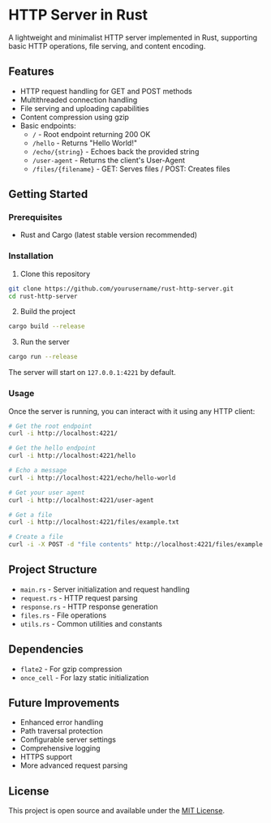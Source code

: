 # HTTP Server in Rust

A lightweight and minimalist HTTP server implemented in Rust, supporting basic HTTP operations, file serving, and content encoding.

## Features

- HTTP request handling for GET and POST methods
- Multithreaded connection handling
- File serving and uploading capabilities
- Content compression using gzip
- Basic endpoints:
  - `/` - Root endpoint returning 200 OK
  - `/hello` - Returns "Hello World!"
  - `/echo/{string}` - Echoes back the provided string
  - `/user-agent` - Returns the client's User-Agent
  - `/files/{filename}` - GET: Serves files / POST: Creates files

## Getting Started

### Prerequisites

- Rust and Cargo (latest stable version recommended)

### Installation

1. Clone this repository
```bash
git clone https://github.com/yourusername/rust-http-server.git
cd rust-http-server
```

2. Build the project
```bash
cargo build --release
```

3. Run the server
```bash
cargo run --release
```

The server will start on `127.0.0.1:4221` by default.

### Usage

Once the server is running, you can interact with it using any HTTP client:

```bash
# Get the root endpoint
curl -i http://localhost:4221/

# Get the hello endpoint
curl -i http://localhost:4221/hello

# Echo a message
curl -i http://localhost:4221/echo/hello-world

# Get your user agent
curl -i http://localhost:4221/user-agent

# Get a file
curl -i http://localhost:4221/files/example.txt

# Create a file
curl -i -X POST -d "file contents" http://localhost:4221/files/example.txt
```

## Project Structure

- `main.rs` - Server initialization and request handling
- `request.rs` - HTTP request parsing
- `response.rs` - HTTP response generation
- `files.rs` - File operations
- `utils.rs` - Common utilities and constants

## Dependencies

- `flate2` - For gzip compression
- `once_cell` - For lazy static initialization

## Future Improvements

- Enhanced error handling
- Path traversal protection
- Configurable server settings
- Comprehensive logging
- HTTPS support
- More advanced request parsing

## License

This project is open source and available under the [MIT License](LICENSE).
